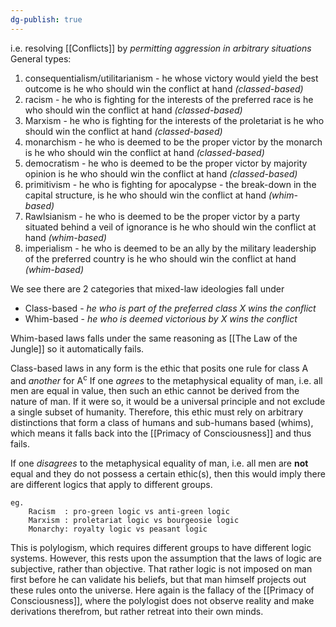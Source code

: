 ```yaml
---
dg-publish: true
---
```

i.e. resolving [[Conflicts]] by _permitting aggression in arbitrary situations_
General types:
1. consequentialism/utilitarianism - he whose victory would yield the best outcome is he who should win the conflict at hand _(classed-based)_
2. racism - he who is fighting for the interests of the preferred race is he who should win the conflict at hand _(classed-based)_
3. Marxism - he who is fighting for the interests of the proletariat is he who should win the conflict at hand _(classed-based)_
4. monarchism - he who is deemed to be the proper victor by the monarch is he who should win the conflict at hand _(classed-based)_
5. democratism - he who is deemed to be the proper victor by majority opinion is he who should win the conflict at hand _(classed-based)_
6.  primitivism - he who is fighting for apocalypse - the break-down in the capital structure, is he who should win the conflict at hand _(whim-based)_
7. Rawlsianism - he who is deemed to be the proper victor by a party situated behind a veil of ignorance is he who should win the conflict at hand _(whim-based)_
8. imperialism - he who is deemed to be an ally by the military leadership of the preferred country is he who should win the conflict at hand _(whim-based)_

We see there are 2 categories that mixed-law ideologies fall under
- Class-based - _he who is part of the preferred class X wins the conflict_
- Whim-based - _he who is deemed victorious by X wins the conflict_ 

Whim-based laws falls under the same reasoning as [[The Law of the Jungle]] so it automatically fails.

Class-based laws in any form is the ethic that posits one rule for class A and _another_ for A<sup>c</sup>
If one _agrees_ to the metaphysical equality of man, i.e. all men are equal in value, then such an ethic cannot be derived from the nature of man. 
If it were so, it would be a universal principle and not exclude a single subset of humanity. 
Therefore, this ethic must rely on arbitrary distinctions that form a class of humans and sub-humans based (whims), which means it falls back into the [[Primacy of Consciousness]] and  thus fails.

If one _disagrees_ to the metaphysical equality of man, i.e. all men are **not** equal and they do not possess a certain ethic(s), then this would imply there are different logics that apply to different groups.
```
eg. 
	Racism  : pro-green logic vs anti-green logic
	Marxism : proletariat logic vs bourgeosie logic
	Monarchy: royalty logic vs peasant logic
```

This is polylogism, which requires different groups to have different logic systems.
However, this rests upon the assumption that the laws of logic are subjective, rather than objective. That rather logic is not imposed on man first before he can validate his beliefs, but that man himself projects out these rules onto the universe.
Here again is the fallacy of the [[Primacy of Consciousness]], where the polylogist does not observe reality and make derivations therefrom, but rather retreat into their own minds.